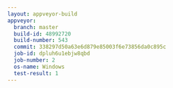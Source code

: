 ```yaml
---
layout: appveyor-build
appveyor:
  branch: master
  build-id: 48992720
  build-number: 543
  commit: 338297d50a63e6d879e85003f6e73856da0c895c
  job-id: dpluh6u1ebjw8qbd
  job-number: 2
  os-name: Windows
  test-result: 1
---
```

